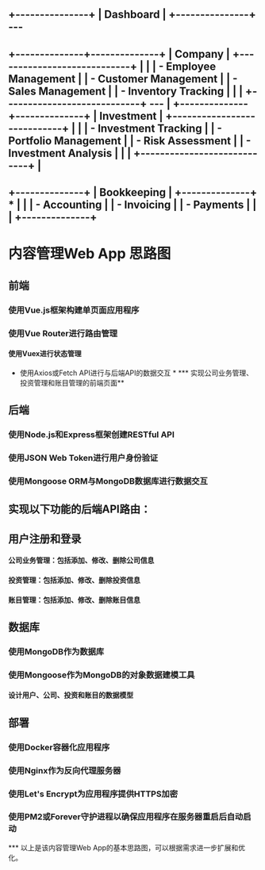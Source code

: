 +---------------+
|   Dashboard   |
+---------------+ ---
---
+--------------+--------------+
|         Company            |
+----------------------------+
|                            |
| - Employee Management      |
| - Customer Management      |
| - Sales Management         |
| - Inventory Tracking       |
|                            |
+----------------------------+
---       |
+--------------+--------------+
|       Investment           |
+----------------------------+
|                            |
| - Investment Tracking      |
| - Portfolio Management     |
| - Risk Assessment          |
| - Investment Analysis      |
|                            |
+----------------------------+
        |
---
+--------------+
|  Bookkeeping |
+--------------+
* 
|              |
| - Accounting |
| - Invoicing  |
| - Payments   |
|              |
+--------------+
----------
# 内容管理Web App 思路图
## 前端
### 使用Vue.js框架构建单页面应用程序
### 使用Vue Router进行路由管理
#### 使用Vuex进行状态管理
* 使用Axios或Fetch API进行与后端API的数据交互 *
*** 实现公司业务管理、投资管理和账目管理的前端页面**
## 后端
### 使用Node.js和Express框架创建RESTful API
### 使用JSON Web Token进行用户身份验证
### 使用Mongoose ORM与MongoDB数据库进行数据交互
## 实现以下功能的后端API路由：
## 用户注册和登录
#### 公司业务管理：包括添加、修改、删除公司信息
#### 投资管理：包括添加、修改、删除投资信息
#### 账目管理：包括添加、修改、删除账目信息
## 数据库
### 使用MongoDB作为数据库
### 使用Mongoose作为MongoDB的对象数据建模工具
#### 设计用户、公司、投资和账目的数据模型
## 部署
### 使用Docker容器化应用程序
### 使用Nginx作为反向代理服务器
### 使用Let's Encrypt为应用程序提供HTTPS加密
### 使用PM2或Forever守护进程以确保应用程序在服务器重启后自动启动
*** 以上是该内容管理Web App的基本思路图，可以根据需求进一步扩展和优化。
